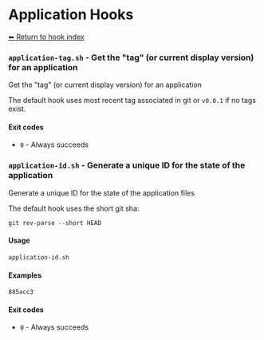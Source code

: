 # Application Hooks

[⬅ Return to hook index](index.md)


### `application-tag.sh` - Get the "tag" (or current display version) for an application

Get the "tag" (or current display version) for an application

The default hook uses most recent tag associated in git or `v0.0.1` if no tags exist.

#### Exit codes

- `0` - Always succeeds

### `application-id.sh` - Generate a unique ID for the state of the application

Generate a unique ID for the state of the application files

The default hook uses the short git sha:

    git rev-parse --short HEAD

#### Usage

    application-id.sh
    

#### Examples

    885acc3

#### Exit codes

- `0` - Always succeeds

